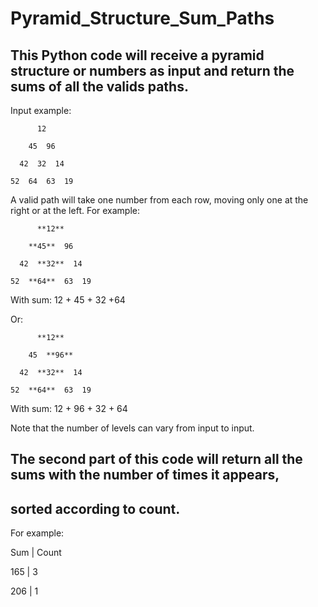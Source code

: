 # Pyramid_Structure_Sum_Paths

## This Python code will receive a pyramid structure or numbers as input and return the sums of all the valids paths.


Input example:
```
      12
      
    45  96
    
  42  32  14
  
52  64  63  19

```
A valid path will take one number from each row, moving only one at the right or at the left.
For example:
```
      **12**
      
    **45**  96
    
  42  **32**  14
  
52  **64**  63  19
```
With sum: 12 + 45 + 32 +64

Or:
```
      **12**
      
    45  **96**
    
  42  **32**  14
  
52  **64**  63  19
```
With sum: 12 + 96 + 32 + 64

Note that the number of levels can vary from input to input.





## The second part of this code will return all the sums with the number of times it appears,
## sorted according to count.


For example:

 Sum  |  Count
 
 165  |   3
 
 206  |   1
